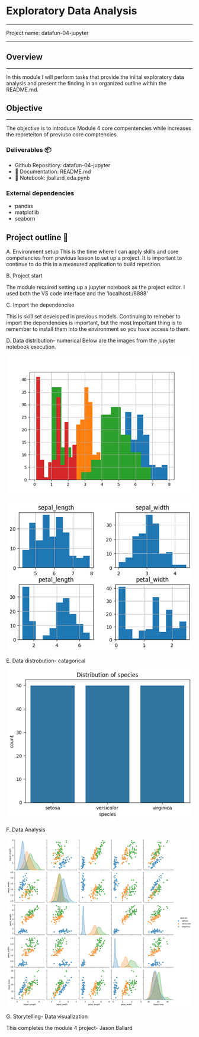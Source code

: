  # Exploratory Data Analysis
______________________________________________________________
Project name: datafun-04-jupyter
___________________________________________________________
## Overview
____________________________________________________________
 In this module I will perform tasks that provide the iniital exploratory data analysis and present the finding in an organized outline within the README.md. 

## Objective
_____________________________________________________
 The objective is to introduce Module 4 core compentencies while increases the repreteiton of previuso core comptencies.


### Deliverables 📦
* Github Repositiory: datafun-04-jupyter
* 📰 Documentation: README.md
* 📔 Notebook: jballard_eda.pynb

### External dependencies
- pandas
- matplotlib
- seaborn
  
## Project outline 📝
   A. Environment setup
 This is the time where I can apply skills and core competencies from previous lesson to set up a project.  It is important to continue to do this in a measured application to build repetition.  

   B. Project start
   
 The module required setting up a jupyter notebook as the project editor.  I used both the VS code interface and the 'localhost:/8888'

   C. Import the dependencise
   
  This is skill set developed in previous models. Continuing to remeber to import the dependencies is important, but the most important thing is to remember to install them into the environment so you have access to them.
   
   D. Data distribution- numerical
   Below are the images from the jupyter notebook execution.
    
   ![image](images/histogram.png)

   ![image](images/numerical.png)
    
   E. Data distrobution- catagorical
    
   ![image](images/catagorical.png)
  
   F. Data Analysis

   ![image](images/multiple_images.png)

    
   G. Storytelling- Data visualization

 
This completes the module 4 project- Jason Ballard 
